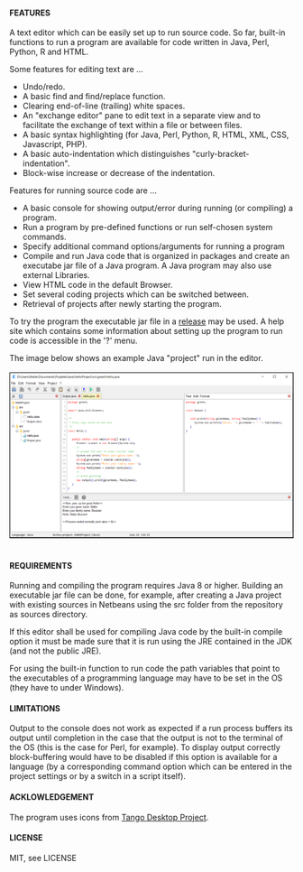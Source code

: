 <h4>FEATURES</h4>
<p>
A text editor which can be easily set up to run source code. So far, built-in
functions to run a program are available for code written in Java, Perl, Python, R and
HTML.
<br>
<p>
Some features for editing text are ...
<ul>
<li>Undo/redo.</li>
<li>A basic find and find/replace function.</li>
<li>Clearing end-of-line (trailing) white spaces.</li>
<li>An "exchange editor" pane to edit text in a separate view and to facilitate
    the exchange of text within a file or between files.</li>
<li>A basic syntax highlighting (for Java, Perl, Python, R, HTML, XML, CSS,
    Javascript, PHP).</li>
<li>A basic auto-indentation which distinguishes "curly-bracket-indentation".</li>
<li>Block-wise increase or decrease of the indentation.</li>
</ul>
<p>
Features for running source code are ...
<ul>
<li>A basic console for showing output/error during running (or compiling) a program.</li>
<li>Run a program by pre-defined functions or run self-chosen system commands.</li>
<li>Specify additional command options/arguments for running a program</li>
<li>Compile and run Java code that is organized in packages and create an executabe jar
    file of a Java program. A Java program may also use external Libraries.</li>
<li>View HTML code in the default Browser.</li>
<li>Set several coding projects which can be switched between.</li>
<li>Retrieval of projects after newly starting the program.</li>
</ul>
<p>
To try the program the executable jar file in a
<a href="https://github.com/Eadgyth/Programming-Editor/releases">release</a> may be used.
A help site which contains some information about setting up the program to run
code is accessible in the '?' menu.
<br>
<p>
The image below shows an example Java "project" run in the editor.
<br>
<br>
<img src="images/ExampleProject.png" width="700"/><br><br>
<h4>REQUIREMENTS</h4>
<p>
Running and compiling the program requires Java 8 or higher. Building an executable jar
file can be done, for example, after creating a Java project with existing sources in
Netbeans using the src folder from the repository as sources directory.
<p>
If this editor shall be used for compiling Java code by the built-in compile option it must
be made sure that it is run using the JRE contained in the JDK (and not the public JRE).
<p>
For using the built-in function to run code the path variables that point to the executables
of a programming language may have to be set in the OS (they have to under Windows).
<br>
<h4>LIMITATIONS</h4>
<p>
Output to the console does not work as expected if a run process buffers its output
until completion in the case that the output is not to the terminal of the OS (this is the
case for Perl, for example). To display output correctly block-buffering would have to be
disabled if this option is available for a language (by a corresponding command option which
can be entered in the project settings or by a switch in a script itself).
<br>
<h4>ACKLOWLEDGEMENT</h4>
<p>
The program uses icons from
<a href="https://github.com/Distrotech/tango-icon-theme">Tango Desktop Project</a>.
<br>
<h4>LICENSE</h4>
<p>
MIT, see LICENSE<br>
